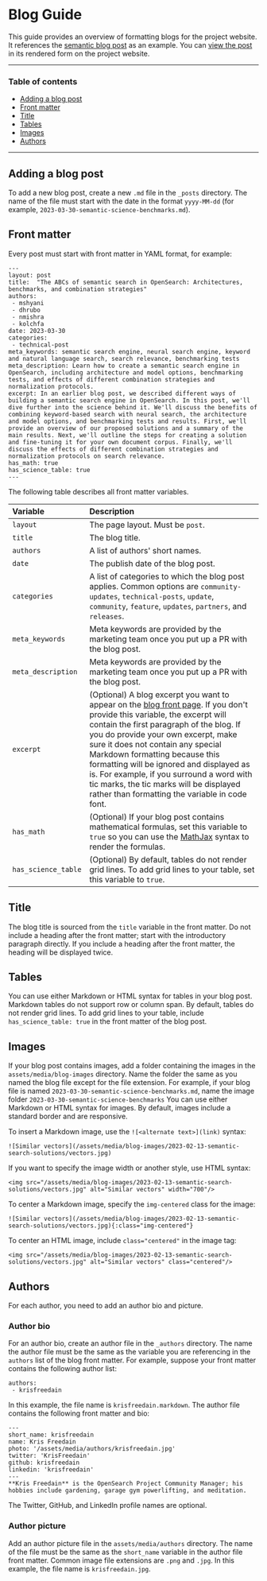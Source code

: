 # Blog Guide

This guide provides an overview of formatting blogs for the project website. It references the [semantic blog post](/_posts/2023-03-30-semantic-science-benchmarks.md) as an example. You can [view the post](https://opensearch.org/blog/semantic-science-benchmarks/) in its rendered form on the project website.

* * *

### Table of contents

* [Adding a blog post](#adding-a-blog-post)
* [Front matter](#front-matter)
* [Title](#title)
* [Tables](#tables)
* [Images](#images)
* [Authors](#authors)
* * *

## Adding a blog post

To add a new blog post, create a new `.md` file in the `_posts` directory. The name of the file must start with the date in the format `yyyy-MM-dd` (for example, `2023-03-30-semantic-science-benchmarks.md`).

## Front matter

Every post must start with front matter in YAML format, for example:

```
---
layout: post
title:  "The ABCs of semantic search in OpenSearch: Architectures, benchmarks, and combination strategies"
authors:
 - mshyani
 - dhrubo
 - nmishra
 - kolchfa
date: 2023-03-30
categories:
 - technical-post
meta_keywords: semantic search engine, neural search engine, keyword and natural language search, search relevance, benchmarking tests
meta_description: Learn how to create a semantic search engine in OpenSearch, including architecture and model options, benchmarking tests, and effects of different combination strategies and normalization protocols.
excerpt: In an earlier blog post, we described different ways of building a semantic search engine in OpenSearch. In this post, we'll dive further into the science behind it. We'll discuss the benefits of combining keyword-based search with neural search, the architecture and model options, and benchmarking tests and results. First, we'll provide an overview of our proposed solutions and a summary of the main results. Next, we'll outline the steps for creating a solution and fine-tuning it for your own document corpus. Finally, we'll discuss the effects of different combination strategies and normalization protocols on search relevance. 
has_math: true
has_science_table: true
---
```

The following table describes all front matter variables.

Variable | Description
:--- | :---
`layout` | The page layout. Must be `post`.
`title` | The blog title.
`authors` | A list of authors' short names.
`date` | The publish date of the blog post.
`categories` | A list of categories to which the blog post applies. Common options are `community-updates`, `technical-posts`, `update`, `community`, `feature`, `updates`, `partners`, and `releases`.
`meta_keywords` | Meta keywords are provided by the marketing team once you put up a PR with the blog post.
`meta_description` | Meta keywords are provided by the marketing team once you put up a PR with the blog post.
`excerpt` | (Optional) A blog excerpt you want to appear on the [blog front page](https://opensearch.org/blog). If you don't provide this variable, the excerpt will contain the first paragraph of the blog. If you do provide your own excerpt, make sure it does not contain any special Markdown formatting because this formatting will be ignored and displayed as is. For example, if you surround a word with tic marks, the tic marks will be displayed rather than formatting the variable in code font.
`has_math` | (Optional) If your blog post contains mathematical formulas, set this variable to `true` so you can use the [MathJax](https://www.mathjax.org/) syntax to render the formulas.
`has_science_table` | (Optional) By default, tables do not render grid lines. To add grid lines to your table, set this variable to `true`.

## Title

The blog title is sourced from the `title` variable in the front matter. Do not include a heading after the front matter; start with the introductory paragraph directly. If you include a heading after the front matter, the heading will be displayed twice.

## Tables

You can use either Markdown or HTML syntax for tables in your blog post. Markdown tables do not support row or column span. By default, tables do not render grid lines. To add grid lines to your table, include `has_science_table: true` in the front matter of the blog post.

## Images

If your blog post contains images, add a folder containing the images in the `assets/media/blog-images` directory. Name the folder the same as you named the blog file except for the file extension. For example, if your blog file is named `2023-03-30-semantic-science-benchmarks.md`, name the image folder `2023-03-30-semantic-science-benchmarks` You can use either Markdown or HTML syntax for images. By default, images include a standard border and are responsive. 

To insert a Markdown image, use the `![<alternate text>](link)` syntax:

```
![Similar vectors](/assets/media/blog-images/2023-02-13-semantic-search-solutions/vectors.jpg)
```

If you want to specify the image width or another style, use HTML syntax:

```
<img src="/assets/media/blog-images/2023-02-13-semantic-search-solutions/vectors.jpg" alt="Similar vectors" width="700"/>
```

To center a Markdown image, specify the `img-centered` class for the image:

```
![Similar vectors](/assets/media/blog-images/2023-02-13-semantic-search-solutions/vectors.jpg){:class="img-centered"}
```

To center an HTML image, include `class="centered"` in the image tag:

```
<img src="/assets/media/blog-images/2023-02-13-semantic-search-solutions/vectors.jpg" alt="Similar vectors" class="centered"/>
```

## Authors

For each author, you need to add an author bio and picture.

### Author bio

For an author bio, create an author file in the `_authors` directory. The name the author file must be the same as the variable you are referencing in the `authors` list of the blog front matter. For example, suppose your front matter contains the following author list:

```
authors:
 - krisfreedain
```

In this example, the file name is `krisfreedain.markdown`. The author file contains the following front matter and bio:

```
---
short_name: krisfreedain
name: Kris Freedain
photo: '/assets/media/authors/krisfreedain.jpg'
twitter: 'KrisFreedain'
github: krisfreedain
linkedin: 'krisfreedain'
---
**Kris Freedain** is the OpenSearch Project Community Manager; his hobbies include gardening, garage gym powerlifting, and meditation.
```

The Twitter, GitHub, and LinkedIn profile names are optional.

### Author picture

Add an author picture file in the `assets/media/authors` directory. The name of the file must be the same as the `short_name` variable in the author file front matter. Common image file extensions are `.png` and `.jpg`. In this example, the file name is `krisfreedain.jpg`.